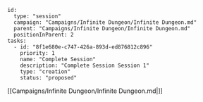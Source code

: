 

```RpgManager4
id: 
  type: "session"
  campaign: "Campaigns/Infinite Dungeon/Infinite Dungeon.md"
  parent: "Campaigns/Infinite Dungeon/Infinite Dungeon.md"
  positionInParent: 2
tasks: 
  - id: "8f1e680e-c747-426a-893d-ed876812c896"
    priority: 1
    name: "Complete Session"
    description: "Complete Session Session 1"
    type: "creation"
    status: "proposed"
```

[[Campaigns/Infinite Dungeon/Infinite Dungeon.md|]]